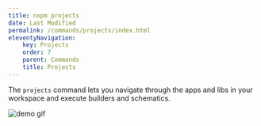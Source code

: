 ```yaml
---
title: nxpm projects
date: Last Modified
permalink: /commands/projects/index.html
eleventyNavigation:
    key: Projects
    order: 7
    parent: Commands
    title: Projects
---
```


The `projects` command lets you navigate through the apps and libs in your workspace and execute
builders and schematics.

<div><img alt="demo gif" src="https://nxpm.dev/img/nxpm-projects.gif" /></div>
